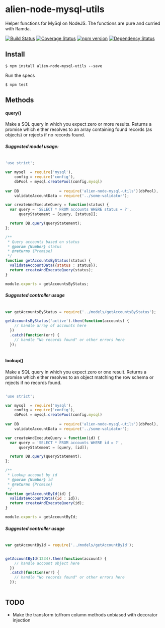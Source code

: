 # alien-node-mysql-utils
Helper functions for MySql on NodeJS. The functions are pure and curried with Ramda.

[![Build Status](https://travis-ci.org/AlienCreations/alien-node-mysql-utils.svg?branch=master)](https://travis-ci.org/AlienCreations/alien-node-mysql-utils) [![Coverage Status](https://coveralls.io/repos/AlienCreations/alien-node-mysql-utils/badge.svg?branch=master&service=github)](https://coveralls.io/github/AlienCreations/alien-node-mysql-utils?branch=master) [![npm version](http://img.shields.io/npm/v/alien-node-mysql-utils.svg)](https://npmjs.org/package/alien-node-mysql-utils) [![Dependency Status](https://david-dm.org/AlienCreations/alien-node-mysql-utils.svg)](https://david-dm.org/AlienCreations/alien-node-mysql-utils)

## Install

```
$ npm install alien-node-mysql-utils --save
```

Run the specs

```
$ npm test
```

## Methods

#### query()
Make a SQL query in which you expect zero or more results. Returns a promise which
either resolves to an array containing found records (as objects) or rejects if no records found. 

##### Suggested model usage: 
```js

'use strict';

var mysql  = require('mysql'),
    config = require('config'),
    dbPool = mysql.createPool(config.mysql)
    
var DB                  = require('alien-node-mysql-utils')(dbPool),
    validateAccountData = require('../some-validator');

var createAndExecuteQuery = function(status) {
  var query = 'SELECT * FROM accounts WHERE status = ?',
      queryStatement = [query, [status]];

  return DB.query(queryStatement);
};

/**
 * Query accounts based on status
 * @param {Number} status
 * @returns {Promise}
 */
function getAccountsByStatus(status) {
  validateAccountData({status : status});
  return createAndExecuteQuery(status);
}

module.exports = getAccountsByStatus;
```

##### Suggested controller usage
```js

var getAccountsByStatus = require('../models/getAccountsByStatus');

getAccountsByStatus('active').then(function(accounts) {
    // handle array of accounts here
  })
  .catch(function(err) {
    // handle "No records found" or other errors here
  });
  
```

#### lookup()
Make a SQL query in which you expect zero or one result. Returns a promise which
either resolves to an object matching the row schema or rejects if no records found. 

```js

'use strict';

var mysql  = require('mysql'),
    config = require('config'),
    dbPool = mysql.createPool(config.mysql)
    
var DB                  = require('alien-node-mysql-utils')(dbPool),
    validateAccountData = require('../some-validator');

var createAndExecuteQuery = function(id) {
  var query = 'SELECT * FROM accounts WHERE id = ?',
      queryStatement = [query, [id]];

  return DB.query(queryStatement);
};

/**
 * Lookup account by id
 * @param {Number} id
 * @returns {Promise}
 */
function getAccountById(id) {
  validateAccountData({id : id});
  return createAndExecuteQuery(id);
}

module.exports = getAccountById;
```

##### Suggested controller usage
```js

var getAccountById = require('../models/getAccountById');


getAccountById(1234).then(function(account) {
    // handle account object here
  })
  .catch(function(err) {
    // handle "No records found" or other errors here
  });
  
```

## TODO 
 - Make the transform to/from column methods unbiased with decorator injection
